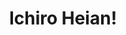 --- 
title: "Ichiro Heian!"
publishdate: "2019-6-13T16:48:46+02:00"
src: "https://365manga.net/manga/ichiro-heian"
image: "https://data.365manga.net/images/thumbnails/16079-ichiro-heian.jpg"
description: "ANN: Black-haired girl x bicycle = long distance romantic comedy! A 18 year old Japanese otaku runs into a cute Chinese cyclist. Will the Chinese he learned from anime be enough to communicate?"
---